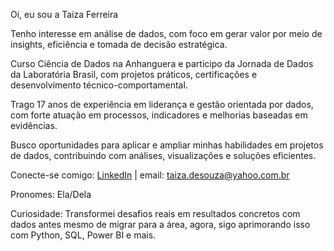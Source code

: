  Oi, eu sou a Taiza Ferreira

 Tenho interesse em análise de dados, com foco em gerar valor por meio de insights, eficiência e tomada de decisão estratégica.

 Curso Ciência de Dados na Anhanguera e participo da Jornada de Dados da Laboratória Brasil, com projetos práticos, certificações e desenvolvimento técnico-comportamental.

 Trago 17 anos de experiência em liderança e gestão orientada por dados, com forte atuação em processos, indicadores e melhorias baseadas em evidências.

 Busco oportunidades para aplicar e ampliar minhas habilidades em projetos de dados, contribuindo com análises, visualizações e soluções eficientes.

 Conecte-se comigo: [LinkedIn](https://linkedin.com/in/taiza-ferreira-dados) | email: taiza.desouza@yahoo.com.br

 Pronomes: Ela/Dela

 Curiosidade: Transformei desafios reais em resultados concretos com dados antes mesmo de migrar para a área, agora, sigo aprimorando isso com Python, SQL, Power BI e mais.

<!---
TaizaFerreira/TaizaFerreira is a ✨ special ✨ repository because its `README.md` (this file) appears on your GitHub profile.
You can click the Preview link to take a look at your changes.
--->
